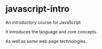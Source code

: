 # javascript-intro
An introductory course for JavaScript

It introduces the language and core concepts.

As well as some web page technologies.